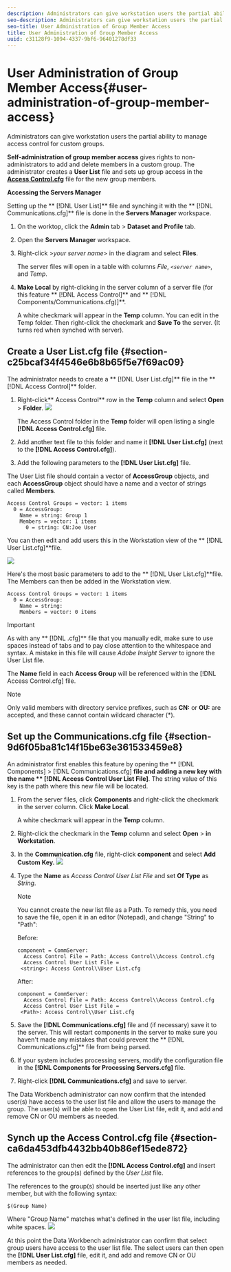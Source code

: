 ```yaml
---
description: Administrators can give workstation users the partial ability to manage access control for custom groups.
seo-description: Administrators can give workstation users the partial ability to manage access control for custom groups.
seo-title: User Administration of Group Member Access
title: User Administration of Group Member Access
uuid: c31128f9-1094-4337-9bf6-96401278df33
---
```


# User Administration of Group Member Access{#user-administration-of-group-member-access}

Administrators can give workstation users the partial ability to manage access control for custom groups.

**Self-administration of group member access** gives rights to non-administrators to add and delete members in a custom group. The administrator creates a **User List** file and sets up group access in the **[Access Control.cfg](https://marketing.adobe.com/resources/help/en_US/insight/svrprod/?f=c_config_acs_ctrl)** file for the new group members.

**Accessing the Servers Manager**

Setting up the ** [!DNL User List]** file and synching it with the ** [!DNL Communications.cfg]** file is done in the **Servers Manager** workspace.

1. On the worktop, click the **Admin** tab > **Dataset and Profile** tab. 

1. Open the **Servers Manager** workspace. 
1. Right-click >*your server name*> in the diagram and select **Files**.

   The server files will open in a table with columns *File*, *`<server name>`*, and *Temp*. 

1. **Make Local** by right-clicking in the server column of a server file (for this feature ** [!DNL Access Control]** and ** [!DNL Components/Communications.cfg)]**.

   A white checkmark will appear in the **Temp** column. You can edit in the Temp folder. Then right-click the checkmark and **Save To** the server. (It turns red when synched with server).

## Create a User List.cfg file {#section-c25bcaf34f4546e6b8b65f5e7f69ac09}

The administrator needs to create a ** [!DNL User List.cfg]** file in the ** [!DNL Access Control]** folder.

1. Right-click** Access Control** row in the **Temp** column and select **Open** > **Folder**. ![](assets/6_4_workstation_groups_3.png)

   The Access Control folder in the **Temp** folder will open listing a single **[!DNL Access Control.cfg]** file.

1. Add another text file to this folder and name it **[!DNL User List.cfg]** (next to the **[!DNL Access Control.cfg]**). 

1. Add the following parameters to the **[!DNL User List.cfg]** file.

The User List file should contain a vector of **AccessGroup** objects, and each **AccessGroup** object should have a name and a vector of strings called **Members**.

```
Access Control Groups = vector: 1 items 
  0 = AccessGroup:  
    Name = string: Group 1 
    Members = vector: 1 items 
      0 = string: CN:Joe User
```

You can then edit and add users this in the Workstation view of the ** [!DNL User List.cfg]**file.

![](assets/6_4_workstation_groups_4.png)

Here's the most basic parameters to add to the ** [!DNL User List.cfg]**file. The Members can then be added in the Workstation view.

```
Access Control Groups = vector: 1 items 
  0 = AccessGroup:  
    Name = string:  
    Members = vector: 0 items
```

>[!IMPORTANT]
>
>As with any ** [!DNL .cfg]** file that you manually edit, make sure to use spaces instead of tabs and to pay close attention to the whitespace and syntax. A mistake in this file will cause *Adobe Insight Server* to ignore the User List file.

The **Name** field in each **Access Group** will be referenced within the [!DNL Access Control.cfg] file.

>[!NOTE]
>
>Only valid members with directory service prefixes, such as **CN:** or **OU:** are accepted, and these cannot contain wildcard character (&#42;).

## Set up the Communications.cfg file {#section-9d6f05ba81c14f15be63e361533459e8}

An administrator first enables this feature by opening the ** [!DNL Components] > [!DNL Communications.cfg] **file and adding a new key with the name ** [!DNL Access Control User List File]**. The string value of this key is the path where this new file will be located.

1. From the server files, click **Components** and right-click the checkmark in the server column. Click **Make Local**.

   A white checkmark will appear in the **Temp** column. 

1. Right-click the checkmark in the **Temp** column and select **Open** > **in Workstation**. 

1. In the **Communication.cfg** file, right-click **component** and select **Add Custom Key.** ![](assets/6_4_workstation_groups.png)

1. Type the **Name** as *Access Control User List File* and set **Of Type** as *String*. 

   >[!NOTE]
   >
   >You cannot create the new list file as a Path. To remedy this, you need to save the file, open it in an editor (Notepad), and change "String" to "Path":

   Before:

   ```
   component = CommServer:  
     Access Control File = Path: Access Control\\Access Control.cfg 
     Access Control User List File =  
    <string>: Access Control\\User List.cfg
   ```

   After:

   ```
   component = CommServer:  
     Access Control File = Path: Access Control\\Access Control.cfg 
     Access Control User List File =  
    <Path>: Access Control\\User List.cfg
   ```

1. Save the **[!DNL Communications.cfg]** file and (if necessary) save it to the server. This will restart components in the server to make sure you haven't made any mistakes that could prevent the ** [!DNL Communications.cfg]** file from being parsed. 
1. If your system includes processing servers, modify the configuration file in the **[!DNL Components for Processing Servers.cfg]** file. 
1. Right-click **[!DNL Communications.cfg]** and save to server.

The Data Workbench administrator can now confirm that the intended user(s) have access to the user list file and allow the users to manage the group. The user(s) will be able to open the User List file, edit it, and add and remove CN or OU members as needed.

## Synch up the Access Control.cfg file {#section-ca6da453dfb4432bb40b86ef15ede872}

The administrator can then edit the **[!DNL Access Control.cfg]** and insert references to the group(s) defined by the *User List* file.

The references to the group(s) should be inserted just like any other member, but with the following syntax:

```
$(Group Name)
```

Where "Group Name" matches what's defined in the user list file, including white spaces. ![](assets/6_4_workstation_groups_2.png)

At this point the Data Workbench administrator can confirm that select group users have access to the user list file. The select users can then open the **[!DNL User List.cfg]** file, edit it, and add and remove CN or OU members as needed. 
